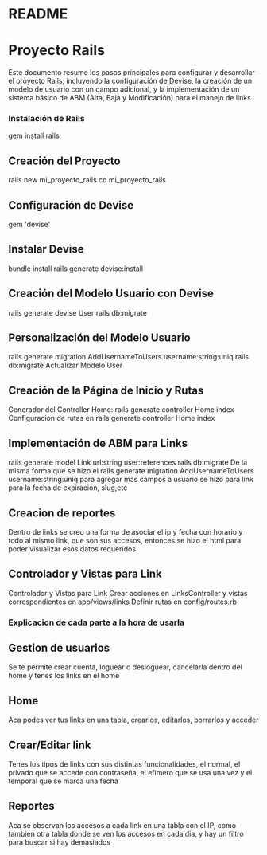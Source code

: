 # README

# Proyecto Rails

Este documento resume los pasos principales para configurar y desarrollar el proyecto Rails, incluyendo la configuración de Devise, la creación de un modelo de usuario con un campo adicional, y la implementación de un sistema básico de ABM (Alta, Baja y Modificación) para el manejo de links.

### Instalación de Rails

gem install rails

## Creación del Proyecto

rails new mi_proyecto_rails
cd mi_proyecto_rails

## Configuración de Devise

gem 'devise'

## Instalar Devise

bundle install
rails generate devise:install

## Creación del Modelo Usuario con Devise

rails generate devise User
rails db:migrate

## Personalización del Modelo Usuario

rails generate migration AddUsernameToUsers username:string:uniq
rails db:migrate
Actualizar Modelo User

## Creación de la Página de Inicio y Rutas

Generador del Controller Home:
rails generate controller Home index
Configuracion de rutas en rails generate controller Home index

## Implementación de ABM para Links

rails generate model Link url:string user:references
rails db:migrate
De la misma forma que se hizo el rails generate migration AddUsernameToUsers username:string:uniq para agregar mas campos a usuario se hizo para link para la fecha de expiracion, slug,etc

## Creacion de reportes

Dentro de links se creo una forma de asociar el ip y fecha con horario y todo al mismo link, que son sus accesos, entonces se hizo el html para poder visualizar esos datos requeridos

## Controlador y Vistas para Link

Controlador y Vistas para Link
Crear acciones en LinksController y vistas correspondientes en app/views/links
Definir rutas en config/routes.rb

### Explicacion de cada parte a la hora de usarla

## Gestion de usuarios

Se te permite crear cuenta, loguear o desloguear, cancelarla dentro del home y tenes los links en el home

## Home

Aca podes ver tus links en una tabla, crearlos, editarlos, borrarlos y acceder

## Crear/Editar link

Tenes los tipos de links con sus distintas funcionalidades, el normal, el privado que se accede con contraseña, el efimero que se usa una vez y el temporal que se marca una fecha

## Reportes

Aca se observan los accesos a cada link en una tabla con el IP, como tambien otra tabla donde se ven los accesos en cada dia, y hay un filtro para buscar si hay demasiados

```bash

```
